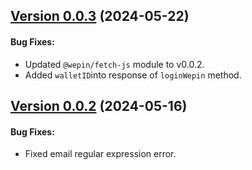 ## [Version 0.0.3](https://www.npmjs.com/package/@wepin/login-js/v/0.0.3) (2024-05-22)

#### Bug Fixes:

- Updated `@wepin/fetch-js` module to v0.0.2.
- Added `walletID`into response of `loginWepin` method.

## [Version 0.0.2](https://www.npmjs.com/package/@wepin/login-js/v/0.0.2) (2024-05-16)

#### Bug Fixes:

- Fixed email regular expression error.
